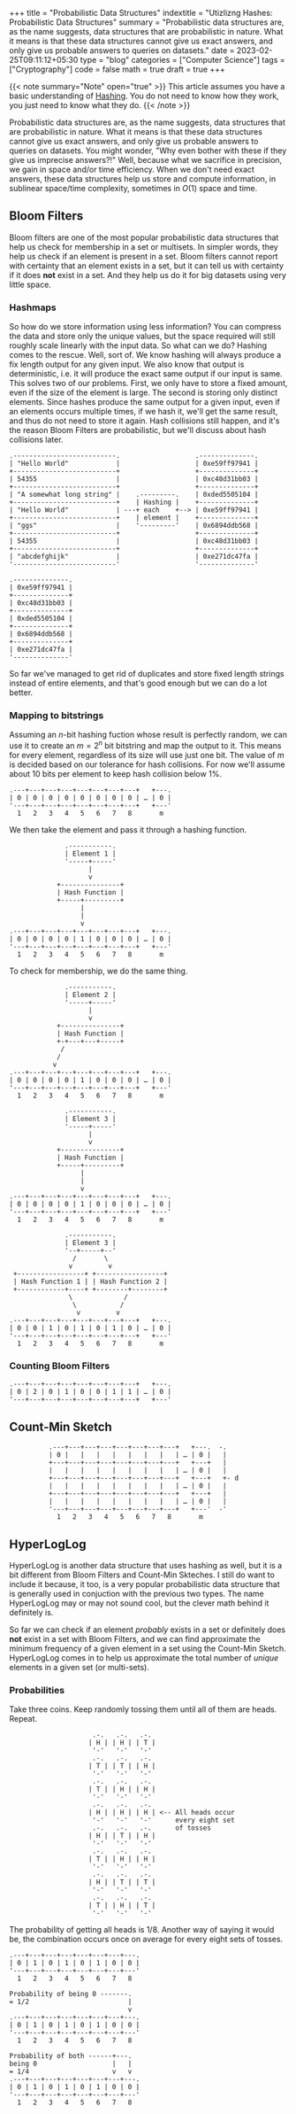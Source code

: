 +++
title = "Probabilistic Data Structures"
indextitle = "Utizlizng Hashes: Probabilistic Data Structures"
summary = "Probabilistic data structures are, as the name suggests, data structures that are probabilistic in nature. What it means is that these data structures cannot give us exact answers, and only give us probable answers to queries on datasets."
date = 2023-02-25T09:11:12+05:30
type = "blog"
categories = ["Computer Science"]
tags = ["Cryptography"]
code = false
math = true
draft = true
+++

{{< note summary="Note" open="true" >}}
This article assumes you have a basic understanding of [Hashing](/blog/hashing). You do not need to know how they work, you just need to know what they do.
{{< /note >}}

Probabilistic data structures are, as the name suggests, data structures that are probabilistic in nature. What it means is that these data structures cannot give us exact answers, and only give us probable answers to queries on datasets. You might wonder, "Why even bother with these if they give us imprecise answers?!" Well, because what we sacrifice in precision, we gain in space and/or time efficiency. When we don't need exact answers, these data structures help us store and compute information, in sublinear space/time complexity, sometimes in $O(1)$ space and time.

## Bloom Filters

Bloom filters are one of the most popular probabilistic data structures that help us check for membership in a set or multisets. In simpler words, they help us check if an element is present in a set. Bloom filters cannot report with certainty that an element exists in a set, but it can tell us with certainty if it does **not** exist in a set. And they help us do it for big datasets using very little space.

### Hashmaps

So how do we store information using less information? You can compress the data and store only the unique values, but the space required will still roughly scale linearly with the input data. So what can we do? Hashing comes to the rescue. Well, sort of. We know hashing will always produce a fix length output for any given input. We also know that output is deterministic, i.e. it will produce the exact same output if our input is same. This solves two of our problems. First, we only have to store a fixed amount, even if the size of the element is large. The second is storing only distinct elements. Since hashes produce the same output for a given input, even if an elements occurs multiple times, if we hash it, we'll get the same result, and thus do not need to store it again. Hash collisions still happen, and it's the reason Bloom Filters are probabilistic, but we'll discuss about hash collisions later.

```goat {caption="Array size independent of size of individual elements"}
.--------------------------.                   .--------------.
| "Hello World"            |                   | 0xe59ff97941 |
+--------------------------+                   +--------------+
| 54355                    |                   | 0xc48d31bb03 |
+--------------------------+                   +--------------+
| "A somewhat long string" |    .---------.    | 0xded5505104 |
+--------------------------+    | Hashing |    +--------------+
| "Hello World"            | ---+ each    +--> | 0xe59ff97941 |
+--------------------------+    | element |    +--------------+
| "ggs"                    |    '---------'    | 0x6894ddb568 |
+--------------------------+                   +--------------+
| 54355                    |                   | 0xc48d31bb03 |
+--------------------------+                   +--------------+
| "abcdefghijk"            |                   | 0xe271dc47fa |
'--------------------------'                   '--------------'
```

```goat {caption="Array excluding the duplicates"}
.--------------.
| 0xe59ff97941 |
+--------------+
| 0xc48d31bb03 |
+--------------+
| 0xded5505104 |
+--------------+
| 0x6894ddb568 |
+--------------+
| 0xe271dc47fa |
'--------------'
```

So far we've managed to get rid of duplicates and store fixed length strings instead of entire elements, and that's good enough but we can do a lot better.

### Mapping to bitstrings

Assuming an $n$-bit hashing fuction whose result is perfectly random, we can use it to create an $m = 2^{n}$ bit bitstring and map the output to it. This means for every element, regardless of its size will use just one bit. The value of $m$ is decided based on our tolerance for hash collisions. For now we'll assume about 10 bits per element to keep hash collision below 1%.

``` goat {caption="m-bit Bitstring"}
.---+---+---+---+---+---+---+---+   +---.
| 0 | 0 | 0 | 0 | 0 | 0 | 0 | 0 | … | 0 |
'---+---+---+---+---+---+---+---+   +---'
  1   2   3   4   5   6   7   8       m
```

We then take the element and pass it through a hashing function.

``` goat {caption="Storing element"}
              .-----------.
              | Element 1 |
              '-----+-----'
                    |
                    v
            +---------------+
            | Hash Function |
            +-----+---------+
                  |
                  |
                  v
.---+---+---+---+---+---+---+---+   +---.
| 0 | 0 | 0 | 0 | 1 | 0 | 0 | 0 | … | 0 |
'---+---+---+---+---+---+---+---+   +---'
  1   2   3   4   5   6   7   8       m
```

To check for membership, we do the same thing.

``` goat {caption="Checking membership"}
              .-----------.
              | Element 2 |
              '-----+-----'
                    |
                    v
            +---------------+
            | Hash Function |
            +-+---+---+-----+
             /
            /
           v
.---+---+---+---+---+---+---+---+   +---.
| 0 | 0 | 0 | 0 | 1 | 0 | 0 | 0 | … | 0 |
'---+---+---+---+---+---+---+---+   +---'
  1   2   3   4   5   6   7   8       m
```

``` goat {caption="Hash Collisions"}
              .-----------.
              | Element 3 |
              '-----+-----'
                    |
                    v
            +---------------+
            | Hash Function |
            +-----+---------+
                  |
                  |
                  v
.---+---+---+---+---+---+---+---+   +---.
| 0 | 0 | 0 | 0 | 1 | 0 | 0 | 0 | … | 0 |
'---+---+---+---+---+---+---+---+   +---'
  1   2   3   4   5   6   7   8       m
```

``` goat {caption="Using Multiple Hash Functions"}
              .-----------.
              | Element 3 |
              '--+-----+--'
                /       \
               v         v
 +-----------------+ +-----------------+
 | Hash Function 1 | | Hash Function 2 |
 +------------+----+ +--------+--------+
               \             /
                \           /
                 v         v
.---+---+---+---+---+---+---+---+   +---.
| 0 | 0 | 1 | 0 | 1 | 0 | 1 | 0 | … | 0 |
'---+---+---+---+---+---+---+---+   +---'
  1   2   3   4   5   6   7   8       m
```

### Counting Bloom Filters

``` goat
.---+---+---+---+---+---+---+---+   +---.
| 0 | 2 | 0 | 1 | 0 | 0 | 1 | 1 | … | 0 |
'---+---+---+---+---+---+---+---+   +---'
```

## Count-Min Sketch

``` goat {caption="A Sketch"}
          .---+---+---+---+---+---+---+---+   +---.  -.
          | 0 |   |   |   |   |   |   |   | … | 0 |   |
          +---+---+---+---+---+---+---+---+   +---+   |
          |   |   |   |   |   |   |   |   | … | 0 |   |
          +---+---+---+---+---+---+---+---+   +---+   +- d
          |   |   |   |   |   |   |   |   | … | 0 |   |
          +---+---+---+---+---+---+---+---+   +---+   |
          |   |   |   |   |   |   |   |   | … | 0 |   |
          '---+---+---+---+---+---+---+---+   +---'  -'
            1   2   3   4   5   6   7   8       m
```

## HyperLogLog

HyperLogLog is another data structure that uses hashing as well, but it is a bit different from Bloom Filters and Count-Min Skteches. I still do want to include it because, it too, is a very popular probabilistic data structure that is generally used in conjuction with the previous two types. The name HyperLogLog may or may not sound cool, but the clever math behind it definitely is.

So far we can check if an element *probably* exists in a set or definitely does **not** exist in a set with Bloom Filters, and we can find approximate the minimum frequency of a given element in a set using the Count-Min Sketch. HyperLogLog comes in to help us approximate the total number of *unique* elements in a given set (or multi-sets).

### Probabilities

Take three coins. Keep randomly tossing them until all of them are heads. Repeat.

``` goat {caption="Probablility of getting three heads"}
                     .-.   .-.   .-.
                    | H | | H | | T |
                     '-'   '-'   '-'
                     .-.   .-.   .-.
                    | T | | T | | H |
                     '-'   '-'   '-'
                     .-.   .-.   .-.
                    | T | | H | | H |
                     '-'   '-'   '-'
                     .-.   .-.   .-.
                    | H | | H | | H | <-- All heads occur
                     '-'   '-'   '-'      every eight set
                     .-.   .-.   .-.      of tosses
                    | H | | T | | H |
                     '-'   '-'   '-'
                     .-.   .-.   .-.
                    | T | | H | | H |
                     '-'   '-'   '-'
                     .-.   .-.   .-.
                    | H | | T | | T |
                     '-'   '-'   '-'
                     .-.   .-.   .-.
                    | T | | H | | T |
                     '-'   '-'   '-'
```

The probability of getting all heads is 1/8. Another way of saying it would be, the combination occurs once on average for every eight sets of tosses.

``` goat {caption="UID of element"}
.---+---+---+---+---+---+---+---.
| 0 | 1 | 0 | 1 | 0 | 1 | 0 | 0 |
'---+---+---+---+---+---+---+---'
  1   2   3   4   5   6   7   8
```

``` goat {caption="Probability"}
Probability of being 0 -------.
= 1/2                         |
                              v
.---+---+---+---+---+---+---+---.
| 0 | 1 | 0 | 1 | 0 | 1 | 0 | 0 |
'---+---+---+---+---+---+---+---'
  1   2   3   4   5   6   7   8
```

``` goat {caption="cap"}
Probability of both ------+---.
being 0                   |   |
= 1/4                     v   v
.---+---+---+---+---+---+---+---.
| 0 | 1 | 0 | 1 | 0 | 1 | 0 | 0 |
'---+---+---+---+---+---+---+---'
  1   2   3   4   5   6   7   8
```
